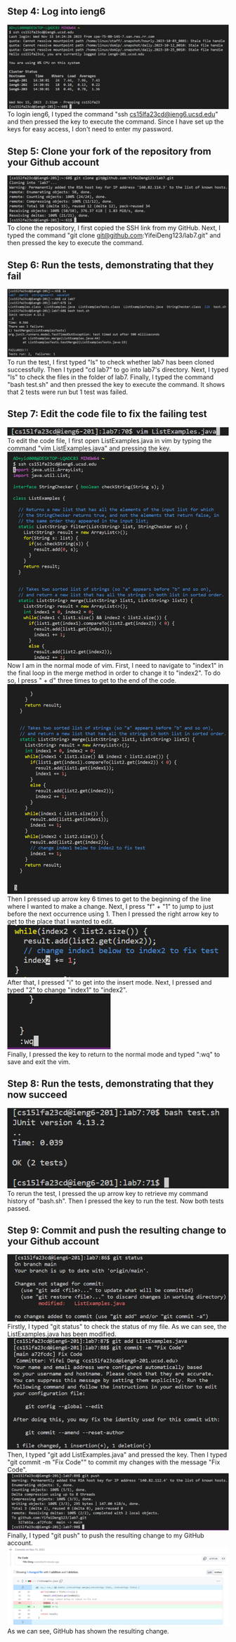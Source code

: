 ## Step 4: Log into ieng6
![Image](login.png)
<br> To login ieng6, I typed the command "ssh cs15lfa23cd@ieng6.ucsd.edu" and then pressed the key <enter> to execute the command. Since I have set up the keys for easy access, I don't need to enter my password.
## Step 5: Clone your fork of the repository from your Github account
![Image](clone.png)
<br> To clone the repository, I first copied the SSH link from my GitHub. Next, I typed the command "git clone git@github.com:YifeiDeng123/lab7.git" and then pressed the key <return> to execute the command. 
## Step 6: Run the tests, demonstrating that they fail
![Image](FailTest.png)
<br> To run the test, I first typed "ls" to check whether lab7 has been cloned successfully. Then I typed "cd lab7" to go into lab7's directory. Next, I typed "ls" to check the files in the folder of lab7. Finally, I typed the command "bash test.sh" and then pressed the key <enter> to execute the command. It shows that 2 tests were run but 1 test was failed.
## Step 7: Edit the code file to fix the failing test
![Image](open.png)
<br> To edit the code file, I first open ListExamples.java in vim by typing the command "vim ListExamples.java" and pressing the <enter> key.<br> 
![Image](vim.png)
<br> Now I am in the normal mode of vim. First, I need to navigate to "index1" in the final loop in the merge method in order to change it to "index2". To do so, I press "<ctrl> + d" three times to get to the end of the code. <br> 
![Image](vim2.png)
<br> Then I pressed up arrow key 6 times to get to the beginning of the line where I wanted to make a change. Next, I press "f" + "1" to  jump to just before the next occurrence using 1. Then I pressed the right arrow key to get to the place that I wanted to edit. <br> 
![Image](vim3.png)
<br> After that, I pressed "i" to get into the insert mode. Next, I pressed <backspace> and typed "2" to change "index1" to "index2".<br> 
![Image](exit.png)
<br> Finally, I pressed the key <esc> to return to the normal mode and typed ":wq" to save and exit the vim.
## Step 8: Run the tests, demonstrating that they now succeed
![Image](TestSuc.png)
<br> To rerun the test, I pressed the up arrow key to retrieve my command history of "bash.sh". Then I pressed the <enter> key to run the test. Now both tests passed.
## Step 9: Commit and push the resulting change to your Github account
![Image](status.png)
<br> Firstly, I typed "git status" to check the status of my file. As we can see, the ListExamples.java has been modified.
![Image](commit.png)
<br> Then, I typed "git add ListExamples.java" and pressed the <enter> key. Then I typed "git commit -m "Fix Code"" to commit my changes with the message "Fix Code". 
![Image](push.png)
<br> Finally, I typed "git push" to push the resulting change to my GitHub account.
![Image](github.png)
<br> As we can see, GitHub has shown the resulting change.
